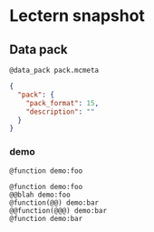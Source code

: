 # Lectern snapshot

## Data pack

`@data_pack pack.mcmeta`

```json
{
  "pack": {
    "pack_format": 15,
    "description": ""
  }
}
```

### demo

`@function demo:foo`

```mcfunction
@function demo:foo
@@blah demo:foo
@function(@@) demo:bar
@@function(@@@) demo:bar
@function demo:bar
```
